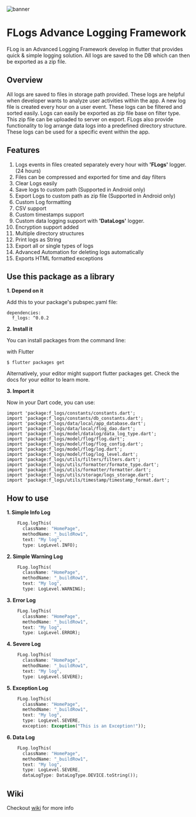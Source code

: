![banner](https://github.com/zubairehman/Flogs/blob/master/images/flogs-banner.png)

# FLogs Advance Logging Framework

FLog is an Advanced Logging Framework develop in flutter that provides quick & simple logging solution. All logs are saved to the DB which can then be exported as a zip file.

Overview
--------

All logs are saved to files in storage path provided. These logs are helpful when developer wants to analyze user activities within the app. A new log file is created every hour on a user event. These logs can be filtered and sorted easily. Logs can easily be exported as zip file base on filter type. This zip file can be uploaded to server on export. FLogs also provide functionality to log arrange data logs into a predefined directory structure. These logs can be used for a specific event within the app.

Features
--------

1. Logs events in files created separately every hour with **'FLogs'** logger. (24 hours)
2. Files can be compressed and exported for time and day filters
3. Clear Logs easily
4. Save logs to custom path (Supported in Android only)
5. Export Logs to custom path as zip file (Supported in Android only)
6. Custom Log formatting
7. CSV support
8. Custom timestamps support
9. Custom data logging support with **'DataLogs'** logger.
10. Encryption support added
11. Multiple directory structures
12. Print logs as String
13. Export all or single types of logs
14. Advanced Automation for deleting logs automatically
15. Exports HTML formatted exceptions

                
Use this package as a library
-----------------------------

**1. Depend on it**

Add this to your package's pubspec.yaml file:

```
dependencies:
  f_logs: ^0.0.2
```

**2. Install it**

You can install packages from the command line:

with Flutter

```
$ flutter packages get
```

Alternatively, your editor might support flutter packages get. Check the docs for your editor to learn more.

**3. Import it**

Now in your Dart code, you can use:

```
import 'package:f_logs/constants/constants.dart';
import 'package:f_logs/constants/db_constants.dart';
import 'package:f_logs/data/local/app_database.dart';
import 'package:f_logs/data/local/flog_dao.dart';
import 'package:f_logs/model/datalog/data_log_type.dart';
import 'package:f_logs/model/flog/flog.dart';
import 'package:f_logs/model/flog/flog_config.dart';
import 'package:f_logs/model/flog/log.dart';
import 'package:f_logs/model/flog/log_level.dart';
import 'package:f_logs/utils/filters/filters.dart';
import 'package:f_logs/utils/formatter/formate_type.dart';
import 'package:f_logs/utils/formatter/formatter.dart';
import 'package:f_logs/utils/storage/logs_storage.dart';
import 'package:f_logs/utils/timestamp/timestamp_format.dart';
```

How to use
------------

**1. Simple Info Log**

```dart
    FLog.logThis(
      className: "HomePage",
      methodName: "_buildRow1",
      text: "My log",
      type: LogLevel.INFO);
```

**2. Simple Warning Log**

```dart
    FLog.logThis(
      className: "HomePage",
      methodName: "_buildRow1",
      text: "My log",
      type: LogLevel.WARNING);
```

**3. Error Log**

```dart
    FLog.logThis(
      className: "HomePage",
      methodName: "_buildRow1",
      text: "My log",
      type: LogLevel.ERROR);
```

**4. Severe Log**

```dart
    FLog.logThis(
      className: "HomePage",
      methodName: "_buildRow1",
      text: "My log",
      type: LogLevel.SEVERE);
```

**5. Exception Log**

```dart
    FLog.logThis(
      className: "HomePage",
      methodName: "_buildRow1",
      text: "My log",
      type: LogLevel.SEVERE, 
      exception: Exception("This is an Exception!"));
```

**6. Data Log**

```dart
    FLog.logThis(
      className: "HomePage",
      methodName: "_buildRow1",
      text: "My log",
      type: LogLevel.SEVERE,
      dataLogType: DataLogType.DEVICE.toString());
```

Wiki
--------

Checkout [wiki](https://github.com/user/repo/blob/branch/other_file.md) for more info

